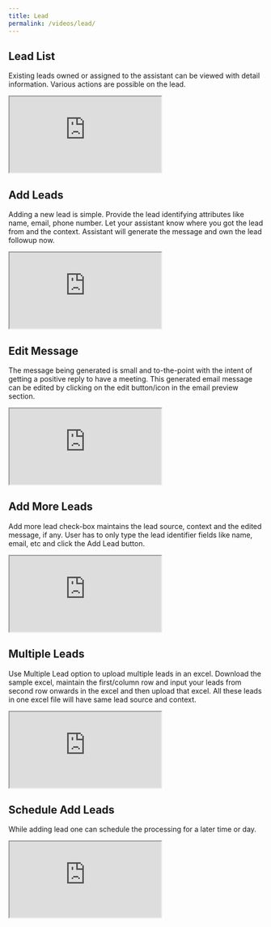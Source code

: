 ```yaml
---
title: Lead 
permalink: /videos/lead/
---
```


## Lead List
Existing leads owned or assigned to the assistant can be viewed with detail information. Various actions are possible on the lead.
<div class="embed-responsive embed-responsive-16by9">
  <iframe class="embed-responsive-item" src="https://www.youtube.com/watch?v=JC2yJnBXzLM" allowfullscreen></iframe>
</div>

## Add Leads
Adding a new lead is simple. Provide the lead identifying attributes like name, email, phone number. Let your assistant know where you got the lead from and the context. Assistant will generate the message and own the lead followup now.
<div class="embed-responsive embed-responsive-16by9">
  <iframe class="embed-responsive-item" src="https://www.youtube.com/watch?v=UKdxHyueNmY" allowfullscreen></iframe>
</div>

## Edit Message
The message being generated is small and to-the-point with the intent of getting a positive reply to have a meeting. This generated email message can be edited by clicking on the edit button/icon in the email preview section. 
<div class="embed-responsive embed-responsive-16by9">
  <iframe class="embed-responsive-item" src="https://www.youtube.com/embed/wUlXBMTyxV8" allowfullscreen></iframe>
</div>

## Add More Leads
Add more lead check-box maintains the lead source, context and the edited message, if any. User has to only type the lead identifier fields like name, email, etc and click the Add Lead button.
<div class="embed-responsive embed-responsive-16by9">
  <iframe class="embed-responsive-item" src="https://www.youtube.com/watch?v=-MnCwPEW0go" allowfullscreen></iframe>
</div>

## Multiple Leads  
Use Multiple Lead option to upload multiple leads in an excel. Download the sample excel, maintain the first/column row and input your leads from second row onwards in the excel and then upload that excel. All these leads in one excel file will have same lead source and context. 
<div class="embed-responsive embed-responsive-16by9">
  <iframe class="embed-responsive-item" src="https://www.youtube.com/watch?v=jrO-Ite3CTA" allowfullscreen></iframe>
</div>

## Schedule Add Leads  
While adding lead one can schedule the processing for a later time or day. 
<div class="embed-responsive embed-responsive-16by9">
  <iframe class="embed-responsive-item" src="https://www.youtube.com/watch?v=rHRo0NRCuTA" allowfullscreen></iframe>
</div>